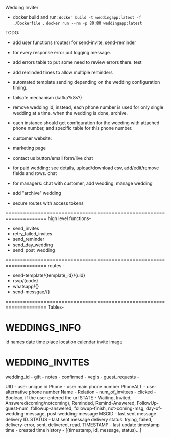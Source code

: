 Wedding Inviter

* docker build and run: 
`docker build -t weddingapp:latest -f ./Dockerfile .`
`docker run --rm -p 80:80 weddingapp:latest`


TODO:
- add user functions (routes) for send-invite, send-reminder
- for every response error put logging message.
- add errors table to put some need to review errors there. test
- add reminded times to allow multiple reminders
- automated template sending depending on the wedding configuration timing.
- failsafe mechanism (kafka?k8s?)
- remove wedding id, instead, each phone number is used for only single wedding at a time. when the wedding is done, archive.
- each instance should get configuration for the weeding with attached phone number, and specific table for this phone number.

- customer website:
 - marketing page
 - contact us button/email form/live chat
 - for paid wedding: see details, upload/download csv, add/edit/remove fields and rows. chat
 - for managers: chat with customer, add wedding, manage wedding

- add "archive" wedding
- secure routes with access tokens

====================================================================
high level functions-

- send_invites
- retry_failed_invites
- send_reminder
- send_day_wedding
- send_post_wedding

====================================================================
routes - 

+ send-template/{template_id}/{uid}
+ rsvp/{code}
+ whatsapp/{}
+ send-messgae/{}

====================================================================
Tables-

WEDDINGS_INFO
==============
id
names
date
time
place
location
calendar invite
image




WEDDING_INVITES
================
wedding_id - 
gift - 
notes -
confirmed -
vegis - 
guest_requests - 


UID - user unique id
Phone - user main phone number
PhoneALT - user alternative phone number
Name - 
Relation - 
num_of_invitees - 
clicked - Boolean, if the user entered the url
STATE - Waiting, Invited, Answered(coming/notcoming), Reminded, Remind-Answered, FollowUp-guest-num, followup-answered, followup-finish, not-coming-msg, day-of-wedding-message, post-wedding-message
MSGID - last sent message delivery ID.
STATUS - last sent message delivery status: trying, failed, delivery-error, sent, delivered, read.
TIMESTAMP - last update timestamp
time - created time
history - [(timestamp, id, message, status)...]

